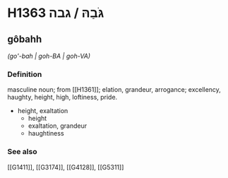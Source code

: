 # H1363 גֹּבַהּ / גבה

## gôbahh

_(go'-bah | ɡoh-BA | ɡoh-VA)_

### Definition

masculine noun; from [[H1361]]; elation, grandeur, arrogance; excellency, haughty, height, high, loftiness, pride.

- height, exaltation
    - height
    - exaltation, grandeur
    - haughtiness
### See also

[[G1411]], [[G3174]], [[G4128]], [[G5311]]

